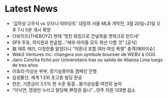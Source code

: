 # Latest News
-  '김하성·고우석 vs 오타니·야마모토' 대망의 서울 MLB 개막전, 3월 20일~21일 오후 7시 5분 개시 확정
-  더보이즈(THEBOYZ) 현재 '멋진 워킹으로 건널목을 캣워크로 만드네'
-  SF9 주호, 하지원과 한솥밥…"배우·아이돌 모두 최선 다할 것" [공식]
-  故 매튜 페리, 다정한줄 알았더니 “약혼녀 포함 여러 여성 폭행” 충격[해외이슈]
-  Web3 Ventures Inc. changera son symbole boursier de WEBV à OGG
-  Jairo Concha fichó por Universitario tras su salida de Alianza Lima luego de tres años
-  이효리·이상순 부부, 장기실종아동 캠페인 진행
-  삼성물산, 세계 1·2위 초고층 빌딩 완공
-  한은, 기준금리 3.5% 현 수준 동결...물가상승률 여전히 높아
-  “이낙연, 영광만 누리고 탈당해 尹정권 돕나”…민주 의원 129명 읍소
